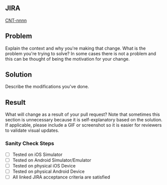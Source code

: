 ## JIRA
[CNT-nnnn](https://kwri-jira.kw.com/browse/CNT-nnnn)

## Problem

Explain the context and why you're making that change.  What is the problem you're trying to solve? In some cases there is not a problem and this can be thought of being the motivation for your change.

## Solution

Describe the modifications you've done.

## Result

What will change as a result of your pull request? Note that sometimes this section is unnecessary because it is self-explanatory based on the solution.
If applicable, please include a GIF or screenshot so it is easier for reviewers to validate visual updates.

### Sanity Check Steps

- [ ] Tested on iOS Simulator
- [ ] Tested on Android Simulator/Emulator
- [ ] Tested on physical iOS Device
- [ ] Tested on physical Android Device
- [ ] All linked JIRA acceptance criteria are satisfied